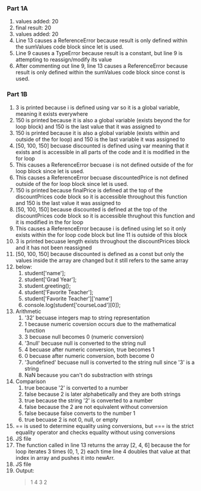 ### Part 1A ###
1. values added:  20
2. final result:  20
3. values added:  20
4. Line 13 causes a ReferenceError because result is only defined within the sumValues code block since let is used.
5. Line 9 causes a TypeError because result is a constant, but line 9 is attempting to reassign/modify its value
6. After commenting out line 9, line 13 causes a ReferenceError because result is only defined within the sumValues code block since const is used.

### Part 1B ###
1. 3 is printed because i is defined using var so it is a global variable, meaning it exists everywhere
2. 150 is printed because it is also a global variable (exists beyond the for loop block) and 150 is the last value that it was assigned to
3. 150 is printed because it is also a global variable (exists within and outside of the for loop) and 150 is the last variable it was assigned to
4. [50, 100, 150] becuase discounted is defined using var meaning that it exists and is accessible in all parts of the code and it is modified in the for loop
5. This causes a ReferenceError becuase i is not defined outside of the for loop block since let is used.
6. This causes a ReferenceError becuase discountedPrice is not defined outside of the for loop block since let is used.
7. 150 is printed because finalPrice is defined at the top of the discountPrices code block so it is accessible throughout this function and 150 is the last value it was assigned to
8. [50, 100, 150] because discounted is defined at the top of the discountPrices code block so it is accessible thrughout this function and it is modified in the for loop
9. This causes a ReferenceError because i is defined using let so it only exists within the for loop code block but line 11 is outside of this block
10. 3 is printed becuase length exists throughout the discountPrices block and it has not been reassigned
11. [50, 100, 150] because discounted is defined as a const but only the values inside the array are changed but it still refers to the same array
12. below:
    1.  student\['name'\];
    2.  student\['Grad Year'\];
    3.  student.greeting();
    4.  student\['Favorite Teacher'\];
    5.  student\['Favorite Teacher'\]\['name'\]
    6.  console.log(student\['courseLoad'\]\[0\]);
13. Arithmetic
    1.  '32' becuase integers map to string representation
    2.  1 because numeric coversion occurs due to the mathematical function
    3.  3 becuase null becomes 0 (numeric conversion)
    4.  '3null' becuase null is converted to the string null
    5.  4 becuase after numeric conversion, true becomes 1
    6.  0 becuase after numeric conversion, both become 0
    7.  '3undefined' becuase null is converted to the string null since '3' is a string
    8.  NaN because you can't do substraction with strings
14. Comparison
    1.  true because '2' is converted to a number
    2.  false because 2 is later alphabetically and they are both strings
    3.  true because the string '2' is converted to a number
    4.  false because the 2 are not equivalent without conversion
    5.  false because false converts to the number 1
    6.  true becuase 2 is not 0, null, or empty
15. == is used to determine equality using conversions, but === is the strict equality operator and checks equality without using conversions
16. JS file
17. The function called in line 13 returns the array \[2, 4, 6\] because the for loop iterates 3 times (0, 1, 2) each time line 4 doubles that value at that index in array and pushes it into newArr.
18. JS file
19. Output:
    > 1
    > 4
    > 3
    > 2